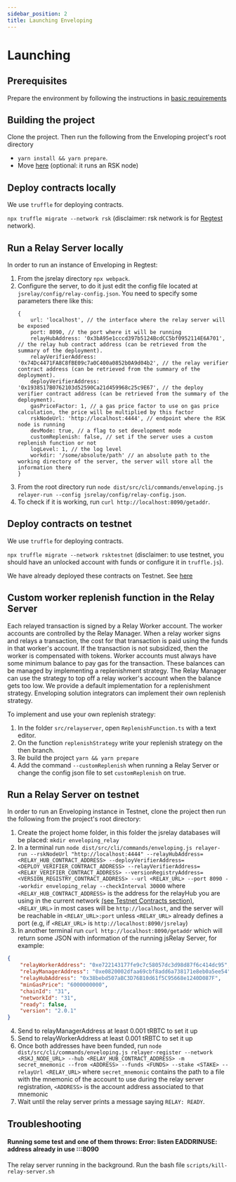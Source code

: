 ```yaml
---
sidebar_position: 2
title: Launching Enveloping
---
```


# Launching

## Prerequisites

Prepare the environment by following the instructions in [basic requirements](../docs/basic_requirements.md)

## Building the project

Clone the project. Then run the following from the Enveloping project's root directory

-   `yarn install && yarn prepare`.
-   Move [here](../rsknode/README.md) (optional: it runs an RSK node)

## Deploy contracts locally

We use `truffle` for deploying contracts.

`npx truffle migrate --network rsk` (disclaimer: rsk network is for [Regtest](https://developers.rsk.co/quick-start/step1-install-rsk-local-node/) network).

## Run a Relay Server locally

In order to run an instance of Enveloping in Regtest:

1. From the jsrelay directory `npx webpack`.
2. Configure the server, to do it just edit the config file located at `jsrelay/config/relay-config.json`. You
   need to specify some parameters there like this:
    ```json5
    {
        url: 'localhost', // the interface where the relay server will be exposed
        port: 8090, // the port where it will be running
        relayHubAddress: '0x3bA95e1cccd397b5124BcdCC5bf0952114E6A701', // the relay hub contract address (can be retrieved from the summary of the deployment).
        relayVerifierAddress: '0x74Dc4471FA8C8fBE09c7a0C400a0852b0A9d04b2', // the relay verifier contract address (can be retrieved from the summary of the deployment).
        deployVerifierAddress: '0x1938517B0762103d52590Ca21d459968c25c9E67', // the deploy verifier contract address (can be retrieved from the summary of the deployment).
        gasPriceFactor: 1, // a gas price factor to use on gas price calculation, the price will be multiplied by this factor
        rskNodeUrl: 'http://localhost:4444', // endpoint where the RSK node is running
        devMode: true, // a flag to set development mode
        customReplenish: false, // set if the server uses a custom replenish function or not
        logLevel: 1, // the log level
        workdir: '/some/absolute/path' // an absolute path to the working directory of the server, the server will store all the information there
    }
    ```
3. From the root directory run `node dist/src/cli/commands/enveloping.js relayer-run --config jsrelay/config/relay-config.json`.
4. To check if it is working, run `curl http://localhost:8090/getaddr`.

## Deploy contracts on testnet

We use `truffle` for deploying contracts.

`npx truffle migrate --network rsktestnet` (disclaimer: to use testnet, you should have an unlocked account with funds or configure it in `truffle.js`).

We have already deployed these contracts on Testnet. See [here](#testnet-contracts)

## Custom worker replenish function in the Relay Server

Each relayed transaction is signed by a Relay Worker account. The worker accounts are controlled by the Relay Manager. When a relay worker signs and relays a transaction, the cost for that transaction is paid using the funds in that worker's account. If the transaction is not subsidized, then the worker is compensated with tokens. Worker accounts must always have some minimum balance to pay gas for the transaction. These balances can be managed by implementing a replenishment strategy. The Relay Manager can use the strategy to top off a relay worker's account when the balance gets too low. We provide a default implementation for a replenishment strategy. Enveloping solution integrators can implement their own replenish strategy.

To implement and use your own replenish strategy:

1. In the folder `src/relayserver`, open `ReplenishFunction.ts` with a text editor.
2. On the function `replenishStrategy` write your replenish strategy on the then branch.
3. Re build the project `yarn && yarn prepare`
4. Add the command `--customReplenish` when running a Relay Server or change the config json file to set `customReplenish` on true.

## Run a Relay Server on testnet

In order to run an Enveloping instance in Testnet, clone the project then run the following from the project's root directory:

1. Create the project home folder, in this folder the jsrelay databases will be placed: `mkdir enveloping_relay`
2. In a terminal run `node dist/src/cli/commands/enveloping.js relayer-run --rskNodeUrl "http://localhost:4444" --relayHubAddress=<RELAY_HUB_CONTRACT_ADDRESS> --deployVerifierAddress=<DEPLOY_VERIFIER_CONTRACT_ADDRESS> --relayVerifierAddress=<RELAY_VERIFIER_CONTRACT_ADDRESS> --versionRegistryAddress=<VERSION_REGISTRY_CONTRACT_ADDRESS> --url <RELAY_URL> --port 8090 --workdir enveloping_relay --checkInterval 30000` where `<RELAY_HUB_CONTRACT_ADDRESS>` is the address for the relayHub you are using in the current network [(see Testnet Contracts section)](#c02.1), `<RELAY_URL>` in most cases will be `http://localhost`, and the server will be reachable in `<RELAY_URL>:port` unless `<RELAY_URL>` already defines a port (e.g, if `<RELAY_URL>` is `http://localhost:8090/jsrelay`)
3. In another terminal run `curl http://localhost:8090/getaddr` which will return some JSON with information of the running jsRelay Server, for example:

```json
{
    "relayWorkerAddress": "0xe722143177fe9c7c58057dc3d98d87f6c414dc95",
    "relayManagerAddress": "0xe0820002dfaa69cbf8add6a738171e8eb0a5ee54",
    "relayHubAddress": "0x38bebd507aBC3D76B10d61f5C95668e1240D087F",
    "minGasPrice": "6000000000",
    "chainId": "31",
    "networkId": "31",
    "ready": false,
    "version": "2.0.1"
}
```

4. Send to relayManagerAddress at least 0.001 tRBTC to set it up
5. Send to relayWorkerAddress at least 0.001 tRBTC to set it up
6. Once both addresses have been funded, run `node dist/src/cli/commands/enveloping.js relayer-register --network <RSKJ_NODE_URL> --hub <RELAY_HUB_CONTRACT_ADDRESS> -m secret_mnemonic --from <ADDRESS> --funds <FUNDS> --stake <STAKE> --relayUrl <RELAY_URL>` where `secret_mnemonic` contains the path to a file with the mnemonic of the account to use during the relay server registration, `<ADDRESS>` is the account address associated to that mnemonic
7. Wait until the relay server prints a message saying `RELAY: READY`.

## Troubleshooting

#### Running some test and one of them throws: Error: listen EADDRINUSE: address already in use :::8090

The relay server running in the background. Run the bash file `scripts/kill-relay-server.sh`